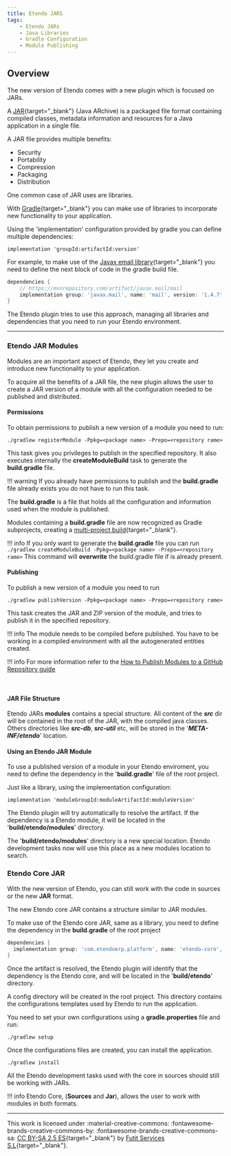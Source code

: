 ```yaml
---
title: Etendo JARS
tags:
    - Etendo JARs
    - Java Libraries
    - Gradle Configuration
    - Module Publishing
---
```

## Overview

The new version of Etendo comes with a new plugin which is focused on JARs.

A [JAR](https://docs.oracle.com/javase/8/technotes/guides/jar/jarGuide.html){target="_blank"} (Java ARchive) is a packaged file format containing compiled classes, metadata information and resources for a Java application in a single file. 

A JAR file provides multiple benefits:

-   Security
-   Portability
-   Compression
-   Packaging
-   Distribution


One common case of JAR uses are libraries.

With [Gradle](https://gradle.org/){target="_blank"} you can make use of libraries to incorporate new functionality to your application.

Using the 'implementation' configuration provided by gradle you can define multiple dependencies:

`implementation 'groupId:artifactId:version'`

For example, to make use of the [Javax email library](https://mvnrepository.com/artifact/javax.mail/mail/1.4.7){target="_blank"} you need to define the next block of code in the gradle build file.
``` groovy
dependencies {
	// https://mvnrepository.com/artifact/javax.mail/mail
	implementation group: 'javax.mail', name: 'mail', version: '1.4.7'
}
```


The Etendo plugin tries to use this approach, managing all libraries and dependencies that you need to run your Etendo environment.

---

### Etendo JAR Modules

Modules are an important aspect of Etendo, they let you create and introduce new functionality to your application.

To acquire all the benefits of a JAR file, the new plugin allows the user to create a JAR version of a module with all the configuration needed to be published and distributed.


#### Permissions
To obtain permissions to  publish a new version of a module you need to run:

`./gradlew registerModule -Ppkg=<package name> -Prepo=<repository rame>`

This task gives you privileges to publish in the specified repository. It also executes internally the **createModuleBuild** task to generate the **build.gradle** file.

!!! warning
    If you already have permissions to publish and the **build.gradle** file already exists you do not have to run this task.

The **build.gradle** is a file that holds all the configuration and information used when the module is published.

Modules containing a **build.gradle** file are now recognized as Gradle subprojects, creating a [multi-project build](https://docs.gradle.org/current/userguide/multi_project_builds.html){target="_blank"}.


!!! info
    If you only want to generate the **build.gradle** file you can run
    `./gradlew createModuleBuild -Ppkg=<package name> -Prepo=<repository rame>`
    This command will **overwrite** the build.gradle file if is already present.

#### Publishing

To publish a new version of a module you need to run

`./gradlew publishVersion -Ppkg=<package name> -Prepo=<repository rame>`


This task creates the JAR and ZIP version of the module, and tries to publish it in the specified repository.

!!! info
    The module needs to be compiled before published. You have to be working in a compiled environment with all the autogenerated entities created.

!!! info
    For more information refer to the [How to Publish Modules to a GitHub Repository guide](../../../developer-guide/etendo-classic/how-to-guides/how-to-publish-modules-to-github-repository.md)


<br>

#### JAR File Structure
Etendo JARs **modules** contains a special structure. All content of the ***src*** dir will be contained in the root of the JAR, with the compiled java classes. 
Others directories like ***src-db***, ***src-util*** etc, will be stored in the '***META-INF/etendo***' location.


#### Using an Etendo JAR Module
To use a published version of a module in your Etendo enviroment, you need to define the dependency in the '**build.gradle**' file of the root project.

Just like a library, using the implementation configuration:

`implementation 'moduleGroupId:moduleArtifactId:moduleVersion'`

The Etendo plugin will try automatically to resolve the artifact. If the dependency is a Etendo module, it will be located in the '**build/etendo/modules**' directory.

The '**build/etendo/modules**' directory is a new special location. Etendo development tasks now will use this place as a new modules location to search.

### Etendo Core JAR

With the new version of Etendo, you can still work with the code in sources or the new **JAR** format.

The new Etendo core JAR contains a structure similar to JAR modules.

To make use of the Etendo core JAR, same as a library, you need to define the dependency in the **build.gradle** of the root project

``` groovy
dependencies {
  implementation group: 'com.etendoerp.platform', name: 'etendo-core', version: '22.1.0'
}
```

Once the artifact is resolved, the Etendo plugin will identify that the dependency is the Etendo core, and will be located in the '**build/etendo**' directory.

A config directory will be created in the root project. This directory contains the configurations templates used by Etendo to run the application.

You need to set your own configurations using a **gradle.properties** file and run:

`./gradlew setup`

Once the configurations files are created, you can install the application.

`./gradlew install`

All the Etendo development tasks used with the core in sources should still be working with JARs.


!!! info
    Etendo Core, (**Sources** and **Jar**), allows the user to work with  modules in both formats.

---
This work is licensed under :material-creative-commons: :fontawesome-brands-creative-commons-by: :fontawesome-brands-creative-commons-sa: [ CC BY-SA 2.5 ES](https://creativecommons.org/licenses/by-sa/2.5/es/){target="_blank"} by [Futit Services S.L](https://etendo.software){target="_blank"}.
